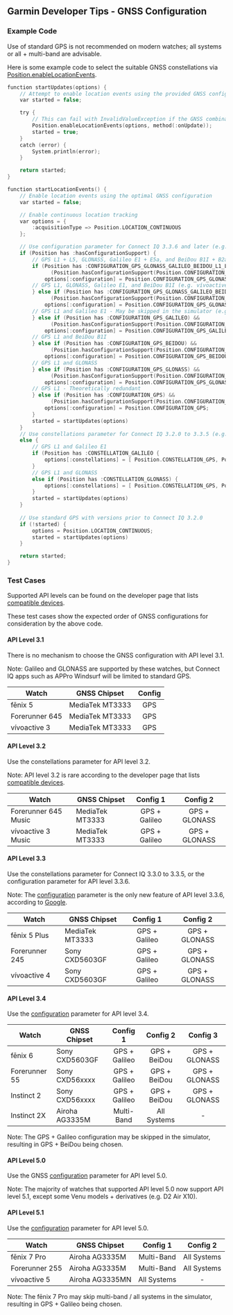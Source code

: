 ## Garmin Developer Tips - GNSS Configuration

### Example Code

Use of standard GPS is not recommended on modern watches; all systems or all + multi-band are advisable.

Here is some example code to select the suitable GNSS constellations via [Position.enableLocationEvents](https://developer.garmin.com/connect-iq/api-docs/Toybox/Position.html#enableLocationEvents-instance_function).

```c
function startUpdates(options) {
    // Attempt to enable location events using the provided GNSS configuration
    var started = false;

    try {
        // This can fail with InvalidValueException if the GNSS combination is not supported
        Position.enableLocationEvents(options, method(:onUpdate));
        started = true;
    }
    catch (error) {
        System.println(error);
    }

    return started;
}

function startLocationEvents() {
    // Enable location events using the optimal GNSS configuration
    var started = false;

    // Enable continuous location tracking
    var options = {
        :acquisitionType => Position.LOCATION_CONTINUOUS
    };

    // Use configuration parameter for Connect IQ 3.3.6 and later (e.g. fēnix 6)
    if (Position has :hasConfigurationSupport) {
        // GPS L1 + L5, GLONASS, Galileo E1 + E5a, and BeiDou B1I + B2a (e.g. Forerunner 255)
        if (Position has :CONFIGURATION_GPS_GLONASS_GALILEO_BEIDOU_L1_L5) &&
              (Position.hasConfigurationSupport(Position.CONFIGURATION_GPS_GLONASS_GALILEO_BEIDOU_L1_L5)) {
            options[:configuration] = Position.CONFIGURATION_GPS_GLONASS_GALILEO_BEIDOU_L1_L5;
        // GPS L1, GLONASS, Galileo E1, and BeiDou B1I (e.g. vívoactive 5)
        } else if (Position has :CONFIGURATION_GPS_GLONASS_GALILEO_BEIDOU_L1) &&
              (Position.hasConfigurationSupport(Position.CONFIGURATION_GPS_GLONASS_GALILEO_BEIDOU_L1)) {
            options[:configuration] = Position.CONFIGURATION_GPS_GLONASS_GALILEO_BEIDOU_L1;
        // GPS L1 and Galileo E1 - May be skipped in the simulator (e.g. fēnix 6)
        } else if (Position has :CONFIGURATION_GPS_GALILEO) &&
              (Position.hasConfigurationSupport(Position.CONFIGURATION_GPS_GALILEO)) {
            options[:configuration] = Position.CONFIGURATION_GPS_GALILEO;
        // GPS L1 and BeiDou B1I
        } else if (Position has :CONFIGURATION_GPS_BEIDOU) &&
              (Position.hasConfigurationSupport(Position.CONFIGURATION_GPS_BEIDOU)) {
            options[:configuration] = Position.CONFIGURATION_GPS_BEIDOU;
        // GPS L1 and GLONASS
        } else if (Position has :CONFIGURATION_GPS_GLONASS) &&
              (Position.hasConfigurationSupport(Position.CONFIGURATION_GPS_GLONASS)) {
            options[:configuration] = Position.CONFIGURATION_GPS_GLONASS;
        // GPS L1 - Theoretically redundant
        } else if (Position has :CONFIGURATION_GPS) &&
              (Position.hasConfigurationSupport(Position.CONFIGURATION_GPS)) {
            options[:configuration] = Position.CONFIGURATION_GPS;
        }
        started = startUpdates(options)
    }
    // Use constellations parameter for Connect IQ 3.2.0 to 3.3.5 (e.g. vívoactive 4)
    else {
        // GPS L1 and Galileo E1
        if (Position has :CONSTELLATION_GALILEO {
            options[:constellations] = [ Position.CONSTELLATION_GPS, Position.CONSTELLATION_GALILEO ];
        }
        // GPS L1 and GLONASS
        else if (Position has :CONSTELLATION_GLONASS) {
            options[:constellations] = [ Position.CONSTELLATION_GPS, Position.CONSTELLATION_GLONASS ];
        }
        started = startUpdates(options)
    }
    
    // Use standard GPS with versions prior to Connect IQ 3.2.0
    if (!started) {
        options = Position.LOCATION_CONTINUOUS;
        started = startUpdates(options)
    }

    return started;            
}
```



### Test Cases

Supported API levels can be found on the developer page that lists [compatible devices](https://developer.garmin.com/connect-iq/compatible-devices/).

These test cases show the expected order of GNSS configurations for consideration by the above code.



#### API Level 3.1

There is no mechanism to choose the GNSS configuration with API level 3.1.

Note: Galileo and GLONASS are supported by these watches, but Connect IQ apps such as APPro Windsurf will be limited to standard GPS.

| Watch          | GNSS Chipset    | Config |
| -------------- | --------------- | :----: |
| fēnix 5        | MediaTek MT3333 |  GPS   |
| Forerunner 645 | MediaTek MT3333 |  GPS   |
| vívoactive 3   | MediaTek MT3333 |  GPS   |



#### API Level 3.2

Use the constellations parameter for API level 3.2.

Note: API level 3.2 is rare according to the developer page that lists [compatible devices](https://developer.garmin.com/connect-iq/compatible-devices/).

| Watch                | GNSS Chipset    |   Config 1    |   Config 2    |
| -------------------- | --------------- | :-----------: | :-----------: |
| Forerunner 645 Music | MediaTek MT3333 | GPS + Galileo | GPS + GLONASS |
| vívoactive 3 Music   | MediaTek MT3333 | GPS + Galileo | GPS + GLONASS |



#### API Level 3.3

Use the constellations parameter for Connect IQ 3.3.0 to 3.3.5, or the configuration parameter for API level 3.3.6.

Note: The [configuration](https://developer.garmin.com/connect-iq/api-docs/Toybox/Position.html#Configuration-module) parameter is the only new feature of API level 3.3.6, according to [Google](https://www.google.com/search?q=%22API+Level+3.3.6%22+site%3Adeveloper.garmin.com).

| Watch          | GNSS Chipset    |   Config 1    |   Config 2    |
| -------------- | --------------- | :-----------: | :-----------: |
| fēnix 5 Plus   | MediaTek MT3333 | GPS + Galileo | GPS + GLONASS |
| Forerunner 245 | Sony CXD5603GF  | GPS + Galileo | GPS + GLONASS |
| vívoactive 4   | Sony CXD5603GF  | GPS + Galileo | GPS + GLONASS |



#### API Level 3.4

Use the [configuration](https://developer.garmin.com/connect-iq/api-docs/Toybox/Position.html#Configuration-module) parameter for API level 3.4.

| Watch         | GNSS Chipset   |   Config 1    |   Config 2   |   Config 3    |
| ------------- | -------------- | :-----------: | :----------: | :-----------: |
| fēnix 6       | Sony CXD5603GF | GPS + Galileo | GPS + BeiDou | GPS + GLONASS |
| Forerunner 55 | Sony CXD56xxxx | GPS + Galileo | GPS + BeiDou | GPS + GLONASS |
| Instinct 2    | Sony CXD56xxxx | GPS + Galileo | GPS + BeiDou | GPS + GLONASS |
| Instinct 2X   | Airoha AG3335M |  Multi-Band   | All Systems  |       -       |

Note: The GPS + Galileo configuration may be skipped in the simulator, resulting in GPS + BeiDou being chosen.



#### API Level 5.0

Use the GNSS [configuration](https://developer.garmin.com/connect-iq/api-docs/Toybox/Position.html#Configuration-module) parameter for API level 5.0.

Note: The majority of watches that supported API level 5.0 now support API level 5.1, except some Venu models + derivatives (e.g. D2 Air X10).



#### API Level 5.1

Use the [configuration](https://developer.garmin.com/connect-iq/api-docs/Toybox/Position.html#Configuration-module) parameter for API level 5.0.

| Watch          | GNSS Chipset    |  Config 1   |  Config 2   |
| -------------- | --------------- | :---------: | :---------: |
| fēnix 7 Pro    | Airoha AG3335M  | Multi-Band  | All Systems |
| Forerunner 255 | Airoha AG3335M  | Multi-Band  | All Systems |
| vívoactive 5   | Airoha AG3335MN | All Systems |      -      |

Note: The fēnix 7 Pro may skip multi-band / all systems in the simulator, resulting in GPS + Galileo being chosen.

